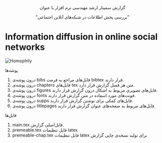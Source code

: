 <p align="center">
گزارش سمینار ارشد مهندسی نرم افزار با عنوان
</p>
<p align="center">
 "بررسی پخش اطلاعات در شبکه‌های آنلاین اجتماعی"
</p>

Information diffusion in online social networks
=============================================================

![Homophily](https://github.com/habedi/me-MSc-Seminar/blob/master/figures/GEN/homophily1.png "homophily")

پوشه‌ها

  1. درون پوشه‌ی bibs فایل‌های مراجع به فرمت bibtex  قرار دارند.
  2. درون پوشه‌ی chapters فایل‌های tex متن هر فصل گزارش قرار دارد.
  3. درون پوشه‌ی figures فایل‌های تصویری مربوط به اشکال درون گزارش قرار دارند.
  4. درون پوشه‌ی fonts فونت‌های مورد اسفاده در متن گزارش قرار دارند.
  5. درون پوشه‌ی supps فایل‌های کمکی برای نوشتن گزارش قرار دارند.
  6. درون پوشه‌ی titlepages فایل‌های مربوط به صفحه‌های عنوان گزارش قرار دارند.

فایل‌ها

  1. main.tex فایل‌اصلی گزارش.
  2. premeable.tex  فایل‌ تنظیمات latex
  3. premeable-chap.tex  فایل‌ تنظیمات latex برای تولید نسخه‌ی چاپی گزارش